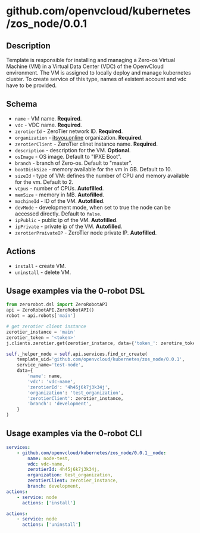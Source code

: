 # github.com/openvcloud/kubernetes/zos_node/0.0.1

## Description

Template is responsible for installing and managing a Zero-os Virtual Machine (VM) in a Virtual Data Center (VDC) of the OpenvCloud environment. The VM is assigned to locally deploy and manage kubernetes cluster. To create service of this type, names of existent account and vdc have to be provided.

## Schema

* `name` - VM name. **Required**.
* `vdc` - VDC name. **Required**.
* `zerotierId` - ZeroTier network ID. **Required**.
* `organization` - [itsyou.online](itsyou.online) organization. **Required**.
* `zerotierClient` - ZeroTier clinet instance name. **Required**.
* `description` - description for the VM. **Optional**.
* `osImage` - OS image. Default to "IPXE Boot".
* `branch` - branch of Zero-os. Default to "master".
* `bootDiskSize` - memory available for the vm in GB. Default to 10.
* `sizeId` - type of VM: defines the number of CPU and memory available for the vm. Default to 2.
* `vCpus` - number of CPUs. **Autofilled**.
* `memSize` - memory in MB. **Autofilled**.
* `machineId` - ID of the VM. **Autofilled**.
* `devMode` - development mode, when set to true the node can be accessed directly. Default to `false`.
* `ipPublic` - public ip of the VM. **Autofilled**.
* `ipPrivate` - private ip of the VM. **Autofilled**.
* `zerotierPraivateIP` - ZeroTier node private IP. **Autofilled**.

## Actions

* `install` - create VM.
* `uninstall` - delete VM.

## Usage examples via the 0-robot DSL

``` py
from zerorobot.dsl import ZeroRobotAPI
api = ZeroRobotAPI.ZeroRobotAPI()
robot = api.robots['main']

# get zerotier client instance
zerotier_instance = 'main'
zerotier_token = '<token>'
j.clients.zerotier.get(zerotier_instance, data={'token_': zerotire_token})

self._helper_node = self.api.services.find_or_create(
    template_uid='github.com/openvcloud/kubernetes/zos_node/0.0.1',
    service_name='test-node',
    data={
        'name': name,
        'vdc': 'vdc-name',
        'zerotierId': '4h45j6k7j3k34j',
        'organization': 'test_organization',
        'zerotierClient': zerotier_instance,
        'branch': 'development',
    }
)
```

## Usage examples via the 0-robot CLI

``` yaml
services:
    - github.com/openvcloud/kubernetes/zos_node/0.0.1__node:
        name: node-test,
        vdc: vdc-name,
        zerotierId: 4h45j6k7j3k34j,
        organization: test_organization,
        zerotierClient: zerotier_instance,
        branch: development,
actions:
    - service: node
      actions: ['install']
```

``` yaml
actions:
    - service: node
      actions: ['uninstall']
```